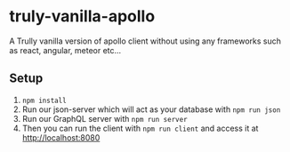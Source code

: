 # truly-vanilla-apollo
A Trully vanilla version of apollo client without using any frameworks such as react, angular, meteor etc...

## Setup

1. ```npm install```
2. Run our json-server which will act as your database with ```npm run json```
3. Run our GraphQL server with ```npm run server```
4. Then you can run the client with ```npm run client``` and access it at [http://localhost:8080](http://localhost:8080)